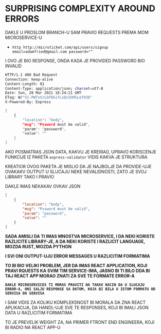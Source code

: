 # SURPRISING COMPLEXITY AROUND ERRORS

DAKLE U PROSLOM BRANCH-U SAM PRAVIO REQUESTS PREMA MOM MICROSERVICE-U

- `http http://microticket.com/api/users/signup email=adamfried@gmail.com password=""`

I OVO JE BIO RESPONSE, ONDA KADA JE PROVIDED PASSWORD BIO INVALID

```zsh
HTTP/1.1 400 Bad Request
Connection: keep-alive
Content-Length: 81
Content-Type: application/json; charset=utf-8
Date: Sun, 28 Mar 2021 18:24:21 GMT
ETag: W/"51-PWTxV/LbFOkifLsQcShM1Lef938"
X-Powered-By: Express

[
    {
        "location": "body",
        "msg": "Pssword must be valid",
        "param": "password",
        "value": ""
    }
]
```

AKO POSMATRAS JSON DATA, KAKVU JE KREIRAO, UPRAVO KORISCENJE FUNKCIJE IZ PAKETA `express-validator` VIDIS KAKVA JE STRUKTURA

KREATIOR OVOG PAKETA JE MISLIO DA JE NAJBOLJE DA PROVIDE-UJE OVAKAKV OUTPUT U SLUCAJU NEKE NEVALIDNOSTI, ZATO JE SVOJ LIBRARY TAKO I PRAVIO

DAKLE IMAS NEKAKAV OVKAV JSON

```json
[
    {
        "location": "body",
        "msg": "Pssword must be valid",
        "param": "password",
        "value": ""
    }
]
```

**SADA AMISLI DA TI IMAS MNOSTVA MICROSERVICE, I DA NEKI KORISTE RAZLICITE LIBRARY-JE, A DA NEKI KORISTE I RAZLICIT LANGUAGE, MOZDA RUST, MOZDA PYTHON**

**I SVI ONI OUTPUT-UJU ERROR MESSAGES U RAZLICITIM FORMATIMA**

**TO BI BIO VELIKI PROBLEM, JER DA IMAS REACT APPLICATION, KOJI PRAVI RQUESTS KA SVIM TIM SERVICE-IMA, JASNO BI TI BILO DDA BI TAJ REACT APP MORAO ZNATI ZA SVE TE FORMATE ERROR-A**

**`DAKLE MICROSERVICES TI MORAS PRAVITI NA TAKAV NACIN DA U SLUCAJU ERROR-A, ONI SALJU RESPONSE SA DATOM, KOJA BI BILA U ISTOM FORMATU OD SERVISA DO SERVISA`**

I SAM VIDIS ZA KOLIKU KOMPLEKSNOST BI MORALA DA ZNA REACT APLIKACIJA, DA HANDL-UJE SVE TE RESPONSES, KOJI BI IMALI JSON DATA U RAZLICITIM FORMATIMA

TO JE PREVELIK WEIGHT ZA, NA PRIMER FTRONT END ENGINEERA, KOJI BI RADIO NA REACT APP-U
